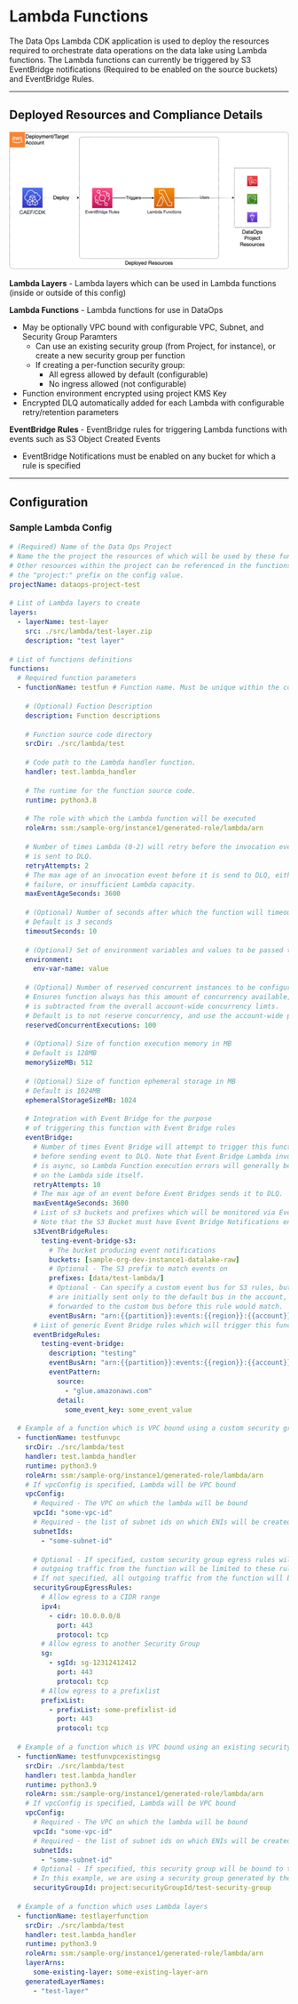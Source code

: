 # Lambda Functions

The Data Ops Lambda CDK application is used to deploy the resources required to orchestrate data operations on the data lake using Lambda functions. The Lambda functions can currently be triggered by S3 EventBridge notifications (Required to be enabled on the source buckets) and EventBridge Rules.

***

## Deployed Resources and Compliance Details

![dataops-lambda](../../../constructs/L3/dataops/dataops-lambda-l3-construct/docs/dataops-lambda.png)

**Lambda Layers** - Lambda layers which can be used in Lambda functions (inside or outside of this config)

**Lambda Functions** - Lambda functions for use in DataOps
  
* May be optionally VPC bound with configurable VPC, Subnet, and Security Group Paramters
  * Can use an existing security group (from Project, for instance), or create a new security group per function
  * If creating a per-function security group:
    * All egress allowed by default (configurable)
    * No ingress allowed (not configurable)
* Function environment encrypted using project KMS Key
* Encrypted DLQ automatically added for each Lambda with configurable retry/retention parameters

**EventBridge Rules** - EventBridge rules for triggering Lambda functions with events such as S3 Object Created Events

* EventBridge Notifications must be enabled on any bucket for which a rule is specified

***

## Configuration

### Sample Lambda Config

```yaml
# (Required) Name of the Data Ops Project
# Name the the project the resources of which will be used by these functions.
# Other resources within the project can be referenced in the functions config using
# the "project:" prefix on the config value.
projectName: dataops-project-test

# List of Lambda layers to create
layers:
  - layerName: test-layer
    src: ./src/lambda/test-layer.zip
    description: "test layer"

# List of functions definitions
functions:
  # Required function parameters
  - functionName: testfun # Function name. Must be unique within the config.

    # (Optional) Fuction Description
    description: Function descriptions

    # Function source code directory
    srcDir: ./src/lambda/test

    # Code path to the Lambda handler function.
    handler: test.lambda_handler

    # The runtime for the function source code.
    runtime: python3.8

    # The role with which the Lambda function will be executed
    roleArn: ssm:/sample-org/instance1/generated-role/lambda/arn

    # Number of times Lambda (0-2) will retry before the invocation event
    # is sent to DLQ.
    retryAttempts: 2
    # The max age of an invocation event before it is send to DLQ, either due to
    # failure, or insufficient Lambda capacity.
    maxEventAgeSeconds: 3600

    # (Optional) Number of seconds after which the function will timeout.
    # Default is 3 seconds
    timeoutSeconds: 10

    # (Optional) Set of environment variables and values to be passed to function
    environment:
      env-var-name: value

    # (Optional) Number of reserved concurrent instances to be configured on the function.
    # Ensures function always has this amount of concurrency available, but
    # is subtracted from the overall account-wide concurrency limts.
    # Default is to not reserve concurrency, and use the account-wide pool.
    reservedConcurrentExecutions: 100

    # (Optional) Size of function execution memory in MB
    # Default is 128MB
    memorySizeMB: 512

    # (Optional) Size of function ephemeral storage in MB
    # Default is 1024MB
    ephemeralStorageSizeMB: 1024

    # Integration with Event Bridge for the purpose
    # of triggering this function with Event Bridge rules
    eventBridge:
      # Number of times Event Bridge will attempt to trigger this function
      # before sending event to DLQ. Note that Event Bridge Lambda invocation
      # is async, so Lambda Function execution errors will generally be handled
      # on the Lambda side itself.
      retryAttempts: 10
      # The max age of an event before Event Bridges sends it to DLQ.
      maxEventAgeSeconds: 3600
      # List of s3 buckets and prefixes which will be monitored via EventBridge in order to trigger this function
      # Note that the S3 Bucket must have Event Bridge Notifications enabled.
      s3EventBridgeRules:
        testing-event-bridge-s3:
          # The bucket producing event notifications
          buckets: [sample-org-dev-instance1-datalake-raw]
          # Optional - The S3 prefix to match events on
          prefixes: [data/test-lambda/]
          # Optional - Can specify a custom event bus for S3 rules, but note that S3 EventBridge notifications
          # are initially sent only to the default bus in the account, and would need to be
          # forwarded to the custom bus before this rule would match.
          eventBusArn: "arn:{{partition}}:events:{{region}}:{{account}}:event-bus/some-custom-name"
      # List of generic Event Bridge rules which will trigger this function
      eventBridgeRules:
        testing-event-bridge:
          description: "testing"
          eventBusArn: "arn:{{partition}}:events:{{region}}:{{account}}:event-bus/some-custom-name"
          eventPattern:
            source:
              - "glue.amazonaws.com"
            detail:
              some_event_key: some_event_value

  # Example of a function which is VPC bound using a custom security group for this function
  - functionName: testfunvpc
    srcDir: ./src/lambda/test
    handler: test.lambda_handler
    runtime: python3.9
    roleArn: ssm:/sample-org/instance1/generated-role/lambda/arn
    # If vpcConfig is specified, Lambda will be VPC bound
    vpcConfig:
      # Required - The VPC on which the lambda will be bound
      vpcId: "some-vpc-id"
      # Required - the list of subnet ids on which ENIs will be created for the Lambda
      subnetIds:
        - "some-subnet-id"

      # Optional - If specified, custom security group egress rules will be generated, and
      # outgoing traffic from the function will be limited to these rules.
      # If not specified, all outgoing traffic from the function will be permitted.
      securityGroupEgressRules:
        # Allow egress to a CIDR range
        ipv4:
          - cidr: 10.0.0.0/8
            port: 443
            protocol: tcp
        # Allow egress to another Security Group
        sg:
          - sgId: sg-12312412412
            port: 443
            protocol: tcp
        # Allow egress to a prefixlist
        prefixList:
          - prefixList: some-prefixlist-id
            port: 443
            protocol: tcp

  # Example of a function which is VPC bound using an existing security group
  - functionName: testfunvpcexistingsg
    srcDir: ./src/lambda/test
    handler: test.lambda_handler
    runtime: python3.9
    roleArn: ssm:/sample-org/instance1/generated-role/lambda/arn
    # If vpcConfig is specified, Lambda will be VPC bound
    vpcConfig:
      # Required - The VPC on which the lambda will be bound
      vpcId: "some-vpc-id"
      # Required - the list of subnet ids on which ENIs will be created for the Lambda
      subnetIds:
        - "some-subnet-id"
      # Optional - If specified, this security group will be bound to the Lambda function vpc interfaces
      # In this example, we are using a security group generated by the DataOps Project module
      securityGroupId: project:securityGroupId/test-security-group

  # Example of a function which uses Lambda layers
  - functionName: testlayerfunction
    srcDir: ./src/lambda/test
    handler: test.lambda_handler
    runtime: python3.9
    roleArn: ssm:/sample-org/instance1/generated-role/lambda/arn
    layerArns:
      some-existing-layer: some-existing-layer-arn
    generatedLayerNames:
      - "test-layer"

```
